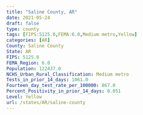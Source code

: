 ```yaml
---
title: "Saline County, AR"
date: 2021-05-24
draft: false
type: county
tags: [FIPS:5125.0,FEMA:6.0,Medium metro,Yellow]
categories: [AR]
County: Saline County
State: AR
FIPS: 5125.0
FEMA_Region: 6.0
Population: 122437.0
NCHS_Urban_Rural_Classification: Medium metro
Tests_in_prior_14_days: 1061.0
Fourteen_day_test_rate_per_100000: 867.0
Percent_Positivity_in_prior_14_days: 0.051
Level: Yellow
url: /states/AR/saline-county
---
```



